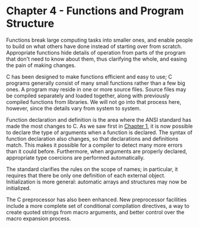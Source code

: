 # Chapter 4 - Functions and Program Structure

Functions break large computing tasks into smaller ones, and enable people to build on what others have done instead of starting over from scratch. Appropriate functions hide details of operation from parts of the program that don't need to know about them, thus clarifying the whole, and easing the pain of making changes.

C has been designed to make functions efficient and easy to use; C programs generally consist of many small functions rather than a few big ones. A program may reside in one or more source files. Source files may be compiled separately and loaded together, along with previously compiled functions from libraries. We will not go into that process here, however, since the details vary from system to system.

Function declaration and definition is the area where the ANSI standard has made the most changes to C. As we saw first in [Chapter 1](../Chapter1/1-0.md), it is now possible to declare the type of arguments when a function is declared. The syntax of function declaration also changes, so that declarations and definitions match. This makes it possible for a compiler to detect many more errors than it could before. Furthermore, when arguments are properly declared, appropriate type coercions are performed automatically.

The standard clarifies the rules on the scope of names; in particular, it requires that there be only one definition of each external object. Initialization is more general: automatic arrays and structures may now be initialized.

The C preprocessor has also been enhanced. New preprocessor facilities include a more complete set of conditional compilation directives, a way to create quoted strings from macro arguments, and better control over the macro expansion process.
